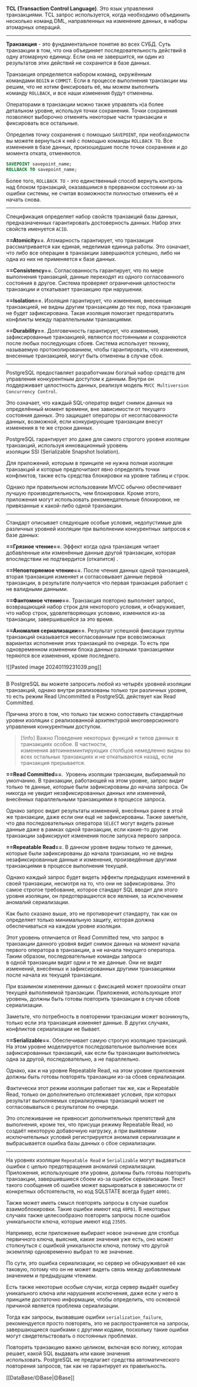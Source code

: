 **TCL (Transaction Control Language)**. Это язык управления транзакциями. TCL запрос используется, когда необходимо объединить несколько команд DML, направленных на изменение данных, в наборы атомарных операций.

---

**Транзакция** - это фундаментальное понятие во всех СУБД. Суть транзакции в том, что она объединяет последовательность действий в одну атомарную единицу. Если она не завершится, ни один из результатов этих действий не сохранится в базе данных.

Транзакция определяется набором команд, окружённым командами `BEGIN` и `COMMIT`. Если в процессе выполнения транзакции мы решим, что не хотим фиксировать её, мы можем выполнить команду `ROLLBACK`, и все наши изменения будут отменены.

Операторами в транзакции можно также управлять н)а более детальном уровне, используя точки сохранения. Точки сохранения позволяют выборочно отменять некоторые части транзакции и фиксировать все остальные. 

Определив точку сохранения с помощью `SAVEPOINT`, при необходимости вы можете вернуться к ней с помощью команды `ROLLBACK TO`. Все изменения в базе данных, произошедшие после точки сохранения и до момента отката, отменяются.

```sql
SAVEPOINT savepoint_name;
ROLLBACK TO savepoint_name;
```

Более того, `ROLLBACK TO` - это единственный способ вернуть контроль над блоком транзакций, оказавшимся в прерванном состоянии из-за ошибки системы, не считая возможности полностью отменить её и начать снова.

---

Спецификация определяет набор свойств транзакций базы данных, предназначенных гарантировать достоверность данных. Набор этих свойств именуется `ACID`.

**==Atomicity==**. Атомарность гарантирует, что транзакция рассматривается как единая, неделимая единица работы. Это означает, что либо все операции в транзакции завершаются успешно, либо ни одна из них не применяется к базе данных. 

**==Consistency==**. Согласованность гарантирует, что по мере выполнения транзакций, данные переходят из одного согласованного состояния в другое. Система проверяет ограничения целостности транзакции и откатывает транзакцию при нарушении.

**==Isolation==**. Изоляция гарантирует, что изменения, внесенные транзакцией, не видны другим транзакциям до тех пор, пока транзакция не будет зафиксирована. Такая изоляция помогает предотвратить конфликты между параллельными транзакциями. 

**==Durability==**. Долговечность гарантирует, что изменения, зафиксированные транзакцией, являются постоянными и сохраняются после любых последующих сбоев. Система использует технику, называемую протоколированием, чтобы гарантировать, что изменения, внесенные транзакцией, могут быть отменены в случае сбоя.

---

PostgreSQL предоставляет разработчикам богатый набор средств для управления конкурентным доступом к данным. Внутри он поддерживает целостность данных, реализуя модель `MVCC Multiversion Concurrency Control`. 

Это означает, что каждый SQL-оператор видит снимок данных на определённый момент времени, вне зависимости от текущего состояния данных. Это защищает операторы от несогласованности данных, возможной, если конкурирующие транзакции внесут изменения в те же строки данных. 

PostgreSQL гарантирует это даже для самого строгого уровня изоляции транзакций, используя инновационный уровень изоляции SSI (Serializable Snapshot Isolation).

Для приложений, которым в принципе не нужна полная изоляция транзакций и которые предпочитают явно определять точки конфликтов, также есть средства блокировки на уровне таблиц и строк.

Однако при правильном использовании MVCC обычно обеспечивает лучшую производительность, чем блокировки. Кроме этого, приложения могут использовать рекомендательные блокировки, не привязанные к какой-либо одной транзакции.

---

Стандарт описывает следующие особые условия, недопустимые для различных уровней изоляции при выполнении конкурентных запросов к базе данных:

**==Грязное чтение==**. Эффект когда одна транзакция читает добавленные или изменённые данные другой транзакции, которая впоследствии не подтвердится (откатится) .

**==Неповторяемое чтение==**. После чтения данных одной транзакцией, вторая транзакция изменяет и согласовывает данные первой транзакции, в результате получается что первая транзакция работает с не валидными данными.

**==Фантомное чтение==**. Транзакция повторно выполняет запрос, возвращающий набор строк для некоторого условия, и обнаруживает, что набор строк, удовлетворяющих условию, изменился из-за транзакции, завершившейся за это время.

**==Аномалия сериализации==**. Результат успешной фиксации группы транзакций оказывается несогласованным при всевозможных вариантах исполнения этих транзакций по очереди. То есть при одновременном изменении блока данных разными транзакциями теряются все изменения, кроме последнего.

![[Pasted image 20240119231039.png]]

---

В PostgreSQL вы можете запросить любой из четырёх уровней изоляции транзакций, однако внутри реализованы только три различных уровня, то есть режим Read Uncommitted в PostgreSQL действует как Read Committed.

Причина этого в том, что только так можно сопоставить стандартные уровни изоляции с реализованной архитектурой многоверсионного управления конкурентным доступом.

>[!info] Важно
>Поведение некоторых функций и типов данных в транзакциях особое. В частности, изменения автоинкеминтирующих столбцов немедленно видны во всех остальных транзакциях и не откатываются назад, если транзакция прерывается.

**==Read Committed==**.  Уровень изоляции транзакции, выбираемый по умолчанию. В транзакции, работающей на этом уровне, запрос видит только те данные, которые были зафиксированы до начала запроса. Он никогда не увидит незафиксированных данных или изменений, внесённых параллельными транзакциями в процессе запроса.

Однако запрос видит результаты изменений, внесённых ранее в этой же транзакции, даже если они ещё не зафиксированы. Также заметьте, что два последовательных оператора `SELECT` могут видеть разные данные даже в рамках одной транзакции, если какие-то другие транзакции зафиксируют изменения после запуска первого запроса.

**==Repeatable Read==**. В данном уровне видны только те данные, которые были зафиксированы до начала транзакции, но не видны незафиксированные данные и изменения, произведённые другими транзакциями в процессе выполнения текущей.

Однако каждый запрос будет видеть эффекты предыдущих изменений в своей транзакции, несмотря на то, что они не зафиксированы. Это самое строгое требование, которое стандарт SQL вводит для этого уровня изоляции, он предотвращаются все явления, за исключением аномалий сериализации.

Как было сказано выше, это не противоречит стандарту, так как он определяет только минимальную защиту, которая должна обеспечиваться на каждом уровне изоляции.

Этот уровень отличается от Read Committed тем, что запрос в транзакции данного уровня видит снимок данных на момент начала первого оператора в транзакции, а не начала текущего оператора. Таким образом, последовательные команды запроса в одной транзакции видят одни и те же данные. Они не видят изменений, внесённых и зафиксированных другими транзакциями после начала их текущей транзакции.

При взаимном изменении данных с фиксацией может произойти откат текущей выполняемой транзакции. Приложения, использующие этот уровень, должны быть готовы повторить транзакции в случае сбоев сериализации.

Заметьте, что потребность в повторении транзакции может возникнуть, только если эта транзакция изменяет данные. В других случаях, конфликтов сериализации не бывает.

**==Serializable==**. Обеспечивает самую строгую изоляцию транзакций. На этом уровне моделируется последовательное выполнение всех зафиксированных транзакций, как если бы транзакции выполнялись одна за другой, последовательно, а не параллельно. 

Однако, как и на уровне Repeatable Read, на этом уровне приложения должны быть готовы повторять транзакции из-за сбоев сериализации. 

Фактически этот режим изоляции работает так же, как и Repeatable Read, только он дополнительно отслеживает условия, при которых результат выполняемых сериализуемых транзакций может не согласовываться с результатом по очереди.

Это отслеживание не привносит дополнительных препятствий для выполнения, кроме тех, что присущи режиму Repeatable Read, но создаёт некоторую добавочную нагрузку, а при выявлении исключительных условий регистрируется аномалия сериализации и выбрасывается ошибка базы данных о сбое сериализации.

---

На уровнях изоляции `Repeatable Read` и `Serializable` могут выдаваться ошибки с целью предотвращения аномалий сериализации. Приложения, использующие эти уровни, должны быть готовы повторить транзакции, завершившиеся сбоем из-за ошибок сериализации. Текст такого сообщения об ошибке может варьироваться в зависимости от конкретных обстоятельств, но код SQLSTATE всегда будет `40001`.

Также может иметь смысл повторять запросы в случае ошибок взаимоблокировки. Такие ошибки имеют код `40P01`. В некоторых случаях также целесообразно повторять запросы после ошибок уникальности ключа, которые имеют код `23505`. 

Например, если приложение выбирает новое значение для столбца первичного ключа, выяснив, какие значения уже есть, оно может столкнуться с ошибкой уникальности ключа, потому что другой экземпляр одновременно выбрал то же значение.

По сути, это ошибка сериализации, но сервер не обнаруживает её как таковую, потому что он не может видеть связь между добавляемым значением и предыдущим чтением. 

Есть также некоторые особые случаи, когда сервер выдаёт ошибку уникального ключа или нарушения исключения, даже если у него в принципе достаточно информации, чтобы определить, что основной причиной является проблема сериализации.

Тогда как запросы, вызвавшие ошибки `serialization_failure`, рекомендуется просто повторять, это не распространяется на запросы, завершающиеся ошибками с другими кодами, поскольку такие ошибки могут свидетельствовать о постоянных проблемах.

Повторять транзакцию важно целиком, включая всю логику, которая решает, какой SQL выдавать или какие значения использовать. PostgreSQL не предлагает средства автоматического повторения запросов, так как не гарантирует их правильность.

[[DataBase/🟡Base|🟡Base]]